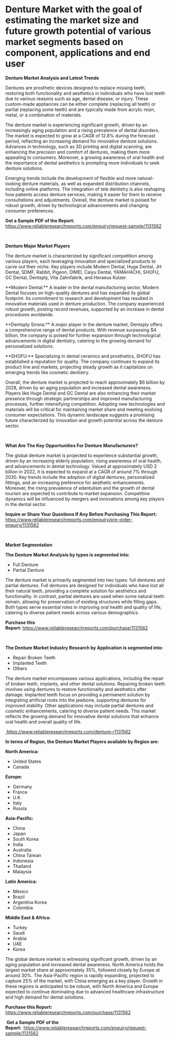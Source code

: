 <p><h1>Denture Market with the goal of estimating the market size and future growth potential of various market segments based on component, applications and end user</h1></p><p><strong>Denture Market Analysis and Latest Trends</strong></p>
<p><p>Dentures are prosthetic devices designed to replace missing teeth, restoring both functionality and aesthetics in individuals who have lost teeth due to various reasons such as age, dental disease, or injury. These custom-made appliances can be either complete (replacing all teeth) or partial (replacing some teeth) and are typically made from acrylic resin, metal, or a combination of materials.</p><p>The denture market is experiencing significant growth, driven by an increasingly aging population and a rising prevalence of dental disorders. The market is expected to grow at a CAGR of 12.8% during the forecast period, reflecting an increasing demand for innovative denture solutions. Advances in technology, such as 3D printing and digital scanning, are enhancing the precision and comfort of dentures, making them more appealing to consumers. Moreover, a growing awareness of oral health and the importance of dental aesthetics is prompting more individuals to seek denture solutions.</p><p>Emerging trends include the development of flexible and more natural-looking denture materials, as well as expanded distribution channels, including online platforms. The integration of tele dentistry is also reshaping how patients access denture services, making it easier for them to receive consultations and adjustments. Overall, the denture market is poised for robust growth, driven by technological advancements and changing consumer preferences.</p></p>
<p><strong>Get a Sample PDF of the Report:&nbsp;</strong> <a href="https://www.reliableresearchreports.com/enquiry/request-sample/1131562?utm_campaign=3006&utm_medium=2&utm_source=Github&utm_content=ia&utm_term=19042025&utm_id=denture">https://www.reliableresearchreports.com/enquiry/request-sample/1131562</a></p>
<p>&nbsp;</p>
<p><strong>Denture Major Market Players</strong></p>
<p><p>The denture market is characterized by significant competition among various players, each leveraging innovation and specialized products to carve out their niche. Key players include Modern Dental, Huge Dental, JH Dental, SDMF, Rabbit, Pigeon, DIMEI, Caiyu Dental, YAMAHACHI, SHOFU, GC Dental, Dentsply, Vita Zahnfabrik, and Heraeus Kulzer.</p><p>**Modern Dental:** A leader in the dental manufacturing sector, Modern Dental focuses on high-quality dentures and has expanded its global footprint. Its commitment to research and development has resulted in innovative materials used in denture production. The company experienced robust growth, posting record revenues, supported by an increase in dental procedures worldwide.</p><p>**Dentsply Sirona:** A major player in the denture market, Dentsply offers a comprehensive range of dental products. With revenue surpassing $4 billion, the company is poised for further expansion through technological advancements in digital dentistry, catering to the growing demand for personalized solutions.</p><p>**SHOFU:** Specializing in dental ceramics and prosthetics, SHOFU has established a reputation for quality. The company continues to expand its product line and markets, projecting steady growth as it capitalizes on emerging trends like cosmetic dentistry.</p><p>Overall, the denture market is projected to reach approximately $6 billion by 2028, driven by an aging population and increased dental awareness. Players like Huge Dental and GC Dental are also enhancing their market presence through strategic partnerships and improved manufacturing processes, further intensifying competition. Adopting new technologies and materials will be critical for maintaining market share and meeting evolving consumer expectations. This dynamic landscape suggests a promising future characterized by innovation and growth potential across the denture sector.</p></p>
<p>&nbsp;</p>
<p><strong>What Are The Key Opportunities For Denture Manufacturers?</strong></p>
<p><p>The global denture market is projected to experience substantial growth, driven by an increasing elderly population, rising awareness of oral health, and advancements in dental technology. Valued at approximately USD 2 billion in 2022, it is expected to expand at a CAGR of around 7% through 2030. Key trends include the adoption of digital dentures, personalized fittings, and an increasing preference for aesthetic enhancements. Moreover, the rising prevalence of edentulism and the growth of dental tourism are expected to contribute to market expansion. Competitive dynamics will be influenced by mergers and innovations among key players in the dental sector.</p></p>
<p><strong>Inquire or Share Your Questions If Any Before Purchasing This Report:</strong> <a href="https://www.reliableresearchreports.com/enquiry/pre-order-enquiry/1131562?utm_campaign=3006&utm_medium=2&utm_source=Github&utm_content=ia&utm_term=19042025&utm_id=denture">https://www.reliableresearchreports.com/enquiry/pre-order-enquiry/1131562</a></p>
<p>&nbsp;</p>
<p><strong>Market Segmentation</strong></p>
<p><strong>The Denture Market Analysis by types is segmented into:</strong></p>
<p><ul><li>Full Denture</li><li>Partial Denture</li></ul></p>
<p><p>The denture market is primarily segmented into two types: full dentures and partial dentures. Full dentures are designed for individuals who have lost all their natural teeth, providing a complete solution for aesthetics and functionality. In contrast, partial dentures are used when some natural teeth remain, allowing for preservation of existing structures while filling gaps. Both types serve essential roles in improving oral health and quality of life, catering to diverse patient needs across various demographics.</p></p>
<p><strong>Purchase this Report:&nbsp;</strong><a href="https://www.reliableresearchreports.com/purchase/1131562?utm_campaign=3006&utm_medium=2&utm_source=Github&utm_content=ia&utm_term=19042025&utm_id=denture">https://www.reliableresearchreports.com/purchase/1131562</a></p>
<p>&nbsp;</p>
<p><strong>The Denture Market Industry Research by Application is segmented into:</strong></p>
<p><ul><li>Repair Broken Teeth</li><li>Implanted Teeth</li><li>Others</li></ul></p>
<p><p>The denture market encompasses various applications, including the repair of broken teeth, implants, and other dental solutions. Repairing broken teeth involves using dentures to restore functionality and aesthetics after damage. Implanted teeth focus on providing a permanent solution by integrating artificial roots into the jawbone, supporting dentures for improved stability. Other applications may include partial dentures and cosmetic enhancements, catering to diverse patient needs. This market reflects the growing demand for innovative dental solutions that enhance oral health and overall quality of life.</p></p>
<p><a href="https://www.reliableresearchreports.com/denture-r1131562?utm_campaign=3006&utm_medium=2&utm_source=Github&utm_content=ia&utm_term=19042025&utm_id=denture">&nbsp;https://www.reliableresearchreports.com/denture-r1131562</a></p>
<p><strong>In terms of Region, the Denture Market Players available by Region are:</strong></p>
<p>
    <p> <strong> North America: </strong>
        <ul>
            <li>United States</li>
            <li>Canada</li>
        </ul>
        </p> 
    <p> <strong> Europe: </strong>
        <ul>
            <li>Germany</li>
            <li>France</li>
            <li>U.K.</li>
            <li>Italy</li>
            <li>Russia</li>
        </ul>
        </p> 
    <p> <strong> Asia-Pacific: </strong>
        <ul>
            <li>China</li>
            <li>Japan</li>
            <li>South Korea</li>
            <li>India</li>
            <li>Australia</li>
            <li>China Taiwan</li>
            <li>Indonesia</li>
            <li>Thailand</li>
            <li>Malaysia</li>
        </ul>
        </p> 
    <p> <strong> Latin America: </strong>
        <ul>
            <li>Mexico</li>
            <li>Brazil</li>
            <li>Argentina Korea</li>
            <li>Colombia</li>
        </ul>
        </p> 
    <p> <strong> Middle East & Africa: </strong>
        <ul>
            <li>Turkey</li>
            <li>Saudi</li>
            <li>Arabia</li>
            <li>UAE</li>
            <li>Korea</li>
        </ul>
    </p>
    </p>
<p><p>The global denture market is witnessing significant growth, driven by an aging population and increased dental awareness. North America holds the largest market share at approximately 35%, followed closely by Europe at around 30%. The Asia-Pacific region is rapidly expanding, projected to capture 25% of the market, with China emerging as a key player. Growth in these regions is anticipated to be robust, with North America and Europe expected to continue dominating due to advanced healthcare infrastructure and high demand for dental solutions.</p></p>
<p><strong>Purchase this Report: </strong><a href="https://www.reliableresearchreports.com/purchase/1131562?utm_campaign=3006&utm_medium=2&utm_source=Github&utm_content=ia&utm_term=19042025&utm_id=denture">https://www.reliableresearchreports.com/purchase/1131562</a></p>
<p>&nbsp;<strong>Get a Sample PDF of the Report:&nbsp;&nbsp;</strong><a href="https://www.reliableresearchreports.com/enquiry/request-sample/1131562?utm_campaign=3006&utm_medium=2&utm_source=Github&utm_content=ia&utm_term=19042025&utm_id=denture">https://www.reliableresearchreports.com/enquiry/request-sample/1131562</a></p>
<p><strong></strong></p>
<p><p></p><p></p><p></p></p>